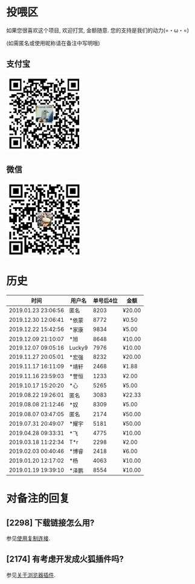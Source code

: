 # 投喂区
如果您很喜欢这个项目, 欢迎打赏, 金额随意. 您的支持是我们的动力(=・ω・=)

(如需匿名或使用昵称请在备注中写明哦)

## 支付宝

<img alt="支付宝" src="images/compressed/alipay.jpg" height="200">

## 微信

<img alt="微信" src="images/compressed/wechat.jpg" height="200">

# 历史
| 时间                | 用户名 | 单号后4位 | 金额   |
| ------------------- | ------ | --------- | ------ |
| 2019.01.23 23:06:56 | 匿名   | 8203      | ¥20.00 |
| 2019.12.30 12:06:41 | *依蒙  | 8772      | ¥0.50  |
| 2019.12.22 15:42:56 | *家康  | 9834      | ¥5.00  |
| 2019.12.09 21:10:07 | *旭    | 8648      | ¥10.00 |
| 2019.12.07 09:05:16 | Lucky9 | 7976      | ¥10.00 |
| 2019.11.27 20:05:01 | *宏强  | 8232      | ¥20.00 |
| 2019.11.17 16:11:09 | *靖轩  | 2468      | ¥1.88  |
| 2019.11.16 23:59:03 | *誉恒  | 1233      | ¥2.00  |
| 2019.10.17 15:20:20 | *心    | 5265      | ¥5.00  |
| 2019.08.22 19:26:01 | 匿名   | 3083      | ¥22.33 |
| 2019.08.08 21:12:46 | *奴    | 8309      | ¥5.00  |
| 2019.08.07 03:47:05 | 匿名   | 2174      | ¥50.00 |
| 2019.07.31 20:49:07 | *耀宇  | 5181      | ¥50.00 |
| 2019.04.28 09:33:31 | *飞    | 4775      | ¥10.00 |
| 2019.03.18 11:22:34 | T*r    | 2298      | ¥2.00  |
| 2019.02.03 00:40:46 | *博睿  | 2418      | ¥6.00  |
| 2019.01.20 12:17:02 | *杨    | 4063      | ¥10.00 |
| 2019.01.19 19:39:10 | *泽鹏  | 8554      | ¥10.00 |

# 对备注的回复

## [2298] 下载链接怎么用?
参见[使用复制连接](https://github.com/the1812/Bilibili-Evolved/wiki/使用下载视频的复制链接).

## [2174] 有考虑开发成火狐插件吗?
参见[关于浏览器插件](browser-extensions.md).
